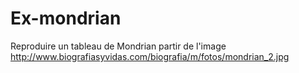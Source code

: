 # Ex-mondrian


Reproduire un tableau de Mondrian partir de l'image http://www.biografiasyvidas.com/biografia/m/fotos/mondrian_2.jpg
